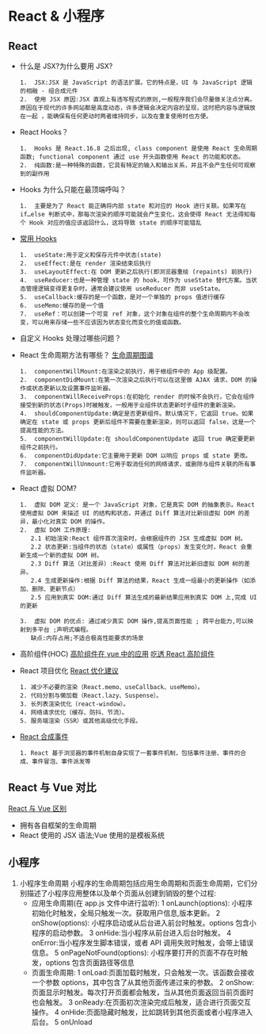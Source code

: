 <!--
 * @Author: TerryMin
 * @Date: 2025-01-07 11:13:52
 * @LastEditors: TerryMin
 * @LastEditTime: 2025-02-21 11:31:29
 * @Description: file not
-->

# React & 小程序

## React

- 什么是 JSX?为什么要用 JSX?

      1.  JSX:JSX 是 JavaScript 的语法扩展。它的特点是，UI 与 JavaScript 逻辑的相融 - 组合成元件
      2.  使用 JSX 原因:JSX 直观上有违写程式的原则,一般程序我们会尽量做关注点分离。原因在于现代的许多网站都是高度动态，许多逻辑会决定内容的呈现，这时把内容与逻辑放在一起 ，能确保有任何更动时两者维持同步，以及在重复使用时也方便。

- React Hooks？

      1.  Hooks 是 React.16.8 之后出现, class component 是使用 React 生命周期函数; functional component 通过 use 开头函数使用 React 的功能和状态。
      2.  纯函数:是一种特殊的函数，它具有特定的输入和输出关系，并且不会产生任何可观察到的副作用

- Hooks 为什么只能在最顶端呼叫？

      1.  主要是为了 React 能正确将内部 state 和对应的 Hook 进行关联。如果写在 if…else 判断式中，那每次渲染的顺序可能就会产生变化，这会使得 React 无法得知每个 Hook 对应的值应该返回什么，这将导致 state 的顺序可能错乱

- [常用 Hooks](https://juejin.cn/post/7118937685653192735)

      1.  useState:用于定义和保存元件中状态(state)
      2.  useEffect:是在 render 渲染结束后执行
      3.  useLayoutEffect:在 DOM 更新之后执行(即浏览器重绘 (repaints) 前执行)
      4.  useReducer:也是一种管理 state 的 hook，可作为 useState 替代方案。当状态管理逻辑变得更复杂时，通常会建议使用 useReducer 而非 useState。
      5.  useCallback:缓存的是一个函数，是对一个单独的 props 值进行缓存
      6.  useMemo:缓存的是一个值
      7.  useRef：可以创建一个可变 ref 对象，这个对象在组件的整个生命周期内不会改变，可以用来存储一些不应该因为状态变化而变化的值或函数。

- 自定义 Hooks 处理过哪些问题？

- React 生命周期方法有哪些？
  [生命周期图谱](https://cloud.tencent.com/developer/article/2204517)

      1.  componentWillMount:在渲染之前执行，用于根组件中的 App 级配置。
      2.  componentDidMount:在第一次渲染之后执行可以在这里做 AJAX 请求，DOM 的操作或状态更新以及设置事件监听器。
      3.  componentWillReceiveProps:在初始化 render 的时候不会执行，它会在组件接受到新的状态(Props)时被触发，一般用于业组件状态更新时子组件的重新渲染。
      4.  shouldComponentUpdate:确定是否更新组件。默认情况下，它返回 true。如果确定在 state 或 props 更新后组件不需要在重新渲染，则可以返回 false，这是一个提高性能的方法。
      5.  componentWillUpdate:在 shouldComponentUpdate 返回 true 确定要更新组件之前执行。
      6.  componentDidUpdate:它主要用于更新 DOM 以响应 props 或 state 更改。
      7.  componentWillUnmount:它用于取消任何的网络请求，或删除与组件关联的所有事件监听器。

- React 虚拟 DOM?

      1.  虚拟 DOM 定义: 是一个 JavaScript 对象，它是真实 DOM 的抽象表示。React 使用虚拟 DOM 来描述 UI 的结构和状态，并通过 Diff 算法对比新旧虚拟 DOM 的差异，最小化对真实 DOM 的操作。
      2.  虚拟 DOM 工作原理:
         2.1 初始渲染:React 组件首次渲染时，会根据组件的 JSX 生成虚拟 DOM 树。
         2.2 状态更新:当组件的状态（state）或属性（props）发生变化时，React 会重新生成一个新的虚拟 DOM 树。
         2.3 Diff 算法（对比差异）:React 使用 Diff 算法对比新旧虚拟 DOM 树的差异。
         2.4 生成更新操作:根据 Diff 算法的结果，React 生成一组最小的更新操作（如添加、删除、更新节点）
         2.5 应用到真实 DOM:通过 Diff 算法生成的最新结果应用到真实 DOM 上,完成 UI 的更新

      3.  虚拟 DOM 的优点: 通过减少真实 DOM 操作,提高页面性能 ; 跨平台能力,可以映射到多平台 ;声明式编程。
         缺点:内存占用;不适合极高性能要求的场景

- 高阶组件(HOC)
  [高阶组件在 vue 中的应用](https://juejin.cn/post/6844904094885216269)
  [吃透 React 高阶组件](https://juejin.cn/post/6940422320427106335#heading-25)

- React 项目优化
  [React 优化建议](https://juejin.cn/post/6908895801116721160)

      1. 减少不必要的渲染（React.memo、useCallback、useMemo）。
      2. 代码分割与懒加载（React.lazy、Suspense）。
      3. 长列表渲染优化（react-window）。
      4. 网络请求优化（缓存、防抖、节流）。
      5. 服务端渲染（SSR）或其他高级优化手段。

- [React 合成事件](https://vue3js.cn/interview/React/SyntheticEvent.html)

      1. React 基于浏览器的事件机制自身实现了一套事件机制，包括事件注册、事件的合成、事件冒泡、事件派发等

## React 与 Vue 对比

[React 与 Vue 区别](https://zhuanlan.zhihu.com/p/180455618)

- 拥有各自框架的生命周期
- React 使用的 JSX 语法;Vue 使用的是模板系统

## 小程序

1. 小程序生命周期
   小程序的生命周期包括应用生命周期和页面生命周期，它们分别描述了小程序应用整体以及单个页面从创建到销毁的整个过程:
   - 应用生命周期(在 app.js 文件中进行监听):
     1 onLaunch(options): 小程序初始化时触发，全局只触发一次。获取用户信息,版本更新。
     2 onShow(options): 小程序启动或从后台进入前台时触发。options 包含小程序的启动参数。
     3 onHide:当小程序从前台进入后台时触发。
     4 onError:当小程序发生脚本错误，或者 API 调用失败时触发，会带上错误信息。
     5 onPageNotFound(options): 小程序要打开的页面不存在时触发，options 包含页面路径等信息
   - 页面生命周期:
     1 onLoad:页面加载时触发，只会触发一次。该函数会接收一个参数 options，其中包含了从其他页面传递过来的参数。
     2 onShow:页面显示时触发。每次打开页面都会触发，当从其他页面返回当前页面时也会触发。
     3 onReady:在页面初次渲染完成后触发，适合进行页面交互操作。
     4 onHide:页面隐藏时触发，比如跳转到其他页面或者小程序进入后台。
     5 onUnload
